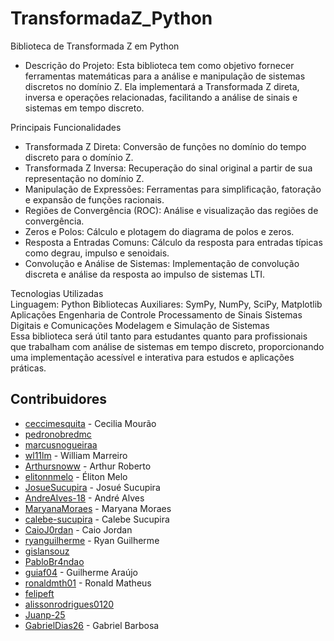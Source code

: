 # TransformadaZ_Python
Biblioteca de Transformada Z em Python
- Descrição do Projeto:
Esta biblioteca tem como objetivo fornecer ferramentas matemáticas para a análise e manipulação de sistemas discretos no domínio Z. Ela implementará a Transformada Z direta, inversa e operações relacionadas, facilitando a análise de sinais e sistemas em tempo discreto.

Principais Funcionalidades
- Transformada Z Direta: Conversão de funções no domínio do tempo discreto para o domínio Z.
- Transformada Z Inversa: Recuperação do sinal original a partir de sua representação no domínio Z.
- Manipulação de Expressões: Ferramentas para simplificação, fatoração e expansão de funções racionais.
- Regiões de Convergência (ROC): Análise e visualização das regiões de convergência.
- Zeros e Polos: Cálculo e plotagem do diagrama de polos e zeros.
- Resposta a Entradas Comuns: Cálculo da resposta para entradas típicas como degrau, impulso e senoidais.
- Convolução e Análise de Sistemas: Implementação de convolução discreta e análise da resposta ao impulso de sistemas LTI.

Tecnologias Utilizadas \
Linguagem: Python
Bibliotecas Auxiliares: SymPy, NumPy, SciPy, Matplotlib
Aplicações
Engenharia de Controle
Processamento de Sinais
Sistemas Digitais e Comunicações
Modelagem e Simulação de Sistemas \
Essa biblioteca será útil tanto para estudantes quanto para profissionais que trabalham com análise de sistemas em tempo discreto, proporcionando uma implementação acessível e interativa para estudos e aplicações práticas.

## Contribuidores

- [ceccimesquita](https://github.com/ceccimesquita) - Cecilia Mourão
- [pedronobredmc](https://github.com/pedronobredmc)
- [marcusnogueiraa](https://github.com/marcusnogueiraa)
- [wl11lm](https://github.com/wl11lm) - William Marreiro
- [Arthursnoww](https://github.com/Arthursnoww) - Arthur Roberto
- [elitonnmelo](https://github.com/elitonnmelo) - Éliton Melo
- [JosueSucupira](https://github.com/JosueSucupira) - Josué Sucupira
- [AndreAlves-18](https://github.com/AndreAlves-18) - André Alves
- [MaryanaMoraes](https://github.com/MaryanaMoraes) - Maryana Moraes
- [calebe-sucupira](https://github.com/calebe-sucupira) - Calebe Sucupira
- [CaioJ0rdan](https://github.com/CaioJ0rdan) - Caio Jordan
- [ryanguilherme](https://github.com/ryanguilherme) - Ryan Guilherme
- [gislansouz](https://github.com/gislansouz)
- [PabloBr4ndao](https://github.com/PabloBr4ndao)
- [guiaf04](https://github.com/guiaf04) - Guilherme Araújo
- [ronaldmth01](https://github.com/ronaldmth01) - Ronald Matheus
- [felipeft](https://github.com/felipeft)
- [alissonrodrigues0120](https://github.com/alissonrodrigues0120)
- [Juanp-25](https://github.com/Juanp-25)
- [GabrielDias26](https://github.com/GabrielDias26) - Gabriel Barbosa

